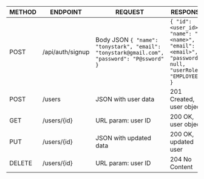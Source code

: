 | METHOD | ENDPOINT     | REQUEST                  | RESPONSE                 | FUNCTION              |
|--------|--------------|--------------------------|--------------------------|------------------------|
|POST|/api/auth/signup|Body JSON `{ "name": "tonystark", "email": "tonystark@gmail.com", "password": "P@ssword" }`|`{ "id": <user_id>, "name": "<name>", "email": "<email>", "password": null, "userRole": "EMPLOYEE" }`| Sign Up User|
| POST   | /users       | JSON with user data      | 201 Created, user object | Create a new user      |
| GET    | /users/{id}  | URL param: user ID       | 200 OK, user object      | Retrieve single user   |
| PUT    | /users/{id}  | JSON with updated data   | 200 OK, updated user     | Update user by ID      |
| DELETE | /users/{id}  | URL param: user ID       | 204 No Content           | Delete user by ID      |
